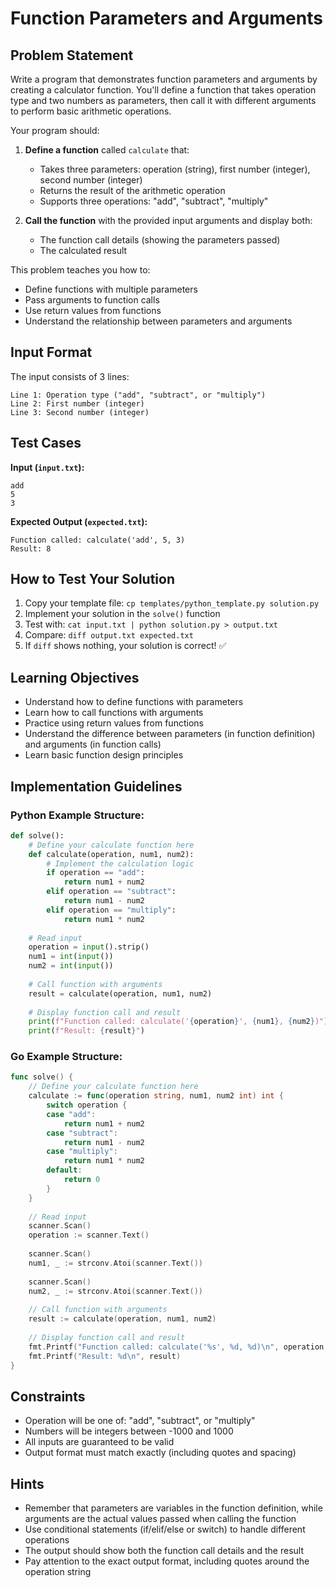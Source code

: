 # Function Parameters and Arguments

## Problem Statement

Write a program that demonstrates function parameters and arguments by creating a calculator function. You'll define a function that takes operation type and two numbers as parameters, then call it with different arguments to perform basic arithmetic operations.

Your program should:

1. **Define a function** called `calculate` that:
   - Takes three parameters: operation (string), first number (integer), second number (integer)
   - Returns the result of the arithmetic operation
   - Supports three operations: "add", "subtract", "multiply"

2. **Call the function** with the provided input arguments and display both:
   - The function call details (showing the parameters passed)
   - The calculated result

This problem teaches you how to:
- Define functions with multiple parameters
- Pass arguments to function calls
- Use return values from functions
- Understand the relationship between parameters and arguments

## Input Format

The input consists of 3 lines:
```
Line 1: Operation type ("add", "subtract", or "multiply")
Line 2: First number (integer)
Line 3: Second number (integer)
```

## Test Cases

**Input (`input.txt`):**
```
add
5
3
```

**Expected Output (`expected.txt`):**
```
Function called: calculate('add', 5, 3)
Result: 8
```

## How to Test Your Solution
1. Copy your template file: `cp templates/python_template.py solution.py`
2. Implement your solution in the `solve()` function
3. Test with: `cat input.txt | python solution.py > output.txt`
4. Compare: `diff output.txt expected.txt`
5. If `diff` shows nothing, your solution is correct! ✅

## Learning Objectives
- Understand how to define functions with parameters
- Learn how to call functions with arguments
- Practice using return values from functions
- Understand the difference between parameters (in function definition) and arguments (in function calls)
- Learn basic function design principles

## Implementation Guidelines

### Python Example Structure:
```python
def solve():
    # Define your calculate function here
    def calculate(operation, num1, num2):
        # Implement the calculation logic
        if operation == "add":
            return num1 + num2
        elif operation == "subtract":
            return num1 - num2
        elif operation == "multiply":
            return num1 * num2
    
    # Read input
    operation = input().strip()
    num1 = int(input())
    num2 = int(input())
    
    # Call function with arguments
    result = calculate(operation, num1, num2)
    
    # Display function call and result
    print(f"Function called: calculate('{operation}', {num1}, {num2})")
    print(f"Result: {result}")
```

### Go Example Structure:
```go
func solve() {
    // Define your calculate function here
    calculate := func(operation string, num1, num2 int) int {
        switch operation {
        case "add":
            return num1 + num2
        case "subtract":
            return num1 - num2
        case "multiply":
            return num1 * num2
        default:
            return 0
        }
    }
    
    // Read input
    scanner.Scan()
    operation := scanner.Text()
    
    scanner.Scan()
    num1, _ := strconv.Atoi(scanner.Text())
    
    scanner.Scan()
    num2, _ := strconv.Atoi(scanner.Text())
    
    // Call function with arguments
    result := calculate(operation, num1, num2)
    
    // Display function call and result
    fmt.Printf("Function called: calculate('%s', %d, %d)\n", operation, num1, num2)
    fmt.Printf("Result: %d\n", result)
}
```

## Constraints

- Operation will be one of: "add", "subtract", or "multiply"
- Numbers will be integers between -1000 and 1000
- All inputs are guaranteed to be valid
- Output format must match exactly (including quotes and spacing)

## Hints

- Remember that parameters are variables in the function definition, while arguments are the actual values passed when calling the function
- Use conditional statements (if/elif/else or switch) to handle different operations
- The output should show both the function call details and the result
- Pay attention to the exact output format, including quotes around the operation string
